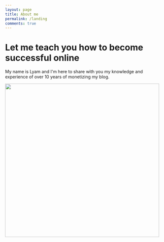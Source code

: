 ```yaml
---
layout: page
title: About me
permalink: /landing
comments: true
---
```


<!-- {% if page.url == "/" %} -->
<div class="rounded mb-5 hero">
  <div class="row align-items-center justify-content-between">
    <div class="col-md-6">
      <h1 class="font-weight-bold mb-4 serif-font">Let me  teach you how to become successful online</h1>
      <p class="lead mb-4">My name is Lyam and I'm here to share with you my knowledge and experience of over 10 years of monetizing my blog.</p>
      <!--  <a href="{{site.baseurl}}/about" class="btn btn-dark text-white px-5 btn-lg">About me</a> -->
    </div>
    <!--  --><div class="col-md-6 text-right pl-0 pl-lg-4">
      <img class="intro" height="500" src="{{site.baseurl}}/assets/images/intro.svg">      
    </div>
  </div>
</div>
<!-- {% endif %} -->


<!--
<div class="col-md-4">
  <img class="featured-image img-fluid" src="{{ site.baseurl }}/assets/images/intro.svg" alt="{{ page.title }}">
</div>
-->